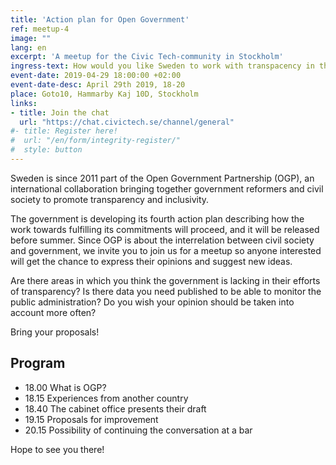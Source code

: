 ```yaml
---
title: 'Action plan for Open Government' 
ref: meetup-4
image: ""
lang: en 
excerpt: 'A meetup for the Civic Tech-community in Stockholm'
ingress-text: How would you like Sweden to work with transpacency in the future? Join the discussion and give your opinion on the action plan! 
event-date: 2019-04-29 18:00:00 +02:00
event-date-desc: April 29th 2019, 18-20
place: Goto10, Hammarby Kaj 10D, Stockholm
links:
- title: Join the chat
  url: "https://chat.civictech.se/channel/general"
#- title: Register here!
#  url: "/en/form/integrity-register/"
#  style: button
---
```

Sweden is since 2011 part of the Open Government Partnership (OGP), an international collaboration bringing together government reformers and civil society to promote transparency and inclusivity. 

The government is developing its fourth action plan describing how the work towards fulfilling its commitments will proceed, and it will be released before summer. Since OGP is about the interrelation between civil society and government, we invite you to join us for a meetup so anyone interested will get the chance to express their opinions and suggest new ideas.

Are there areas in which you think the government is lacking in their efforts of transparency? Is there data you need published to be able to monitor the public administration? Do you wish your opinion should be taken into account more often?

Bring your proposals!

## Program
* 18.00 What is OGP?
* 18.15 Experiences from another country
* 18.40 The cabinet office presents their draft
* 19.15 Proposals for improvement
* 20.15 Possibility of continuing the conversation at a bar

 Hope to see you there!


